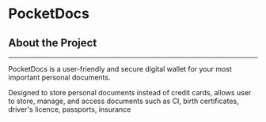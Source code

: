 # PocketDocs

## About the Project 

---
PocketDocs is a user-friendly and secure digital wallet for your most important personal documents. 

Designed to store personal documents instead of credit cards, allows user to store, manage, and access documents such as CI, birth certificates, driver's licence, passports, insurance